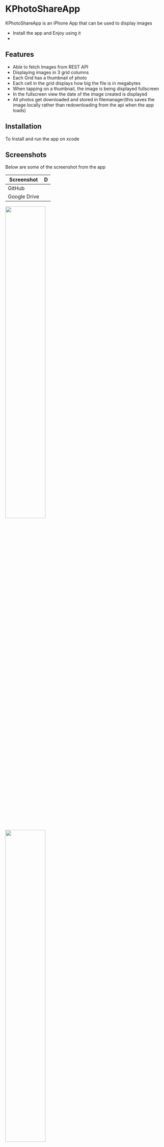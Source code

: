 # KPhotoShareApp

KPhotoShareApp is an iPhone App that can be used to display images

- Install the app and Enjoy using it
- 
## Features

- Able to fetch Images from REST API
- Displaying images in 3 grid columns
- Each Grid has a thumbnail of photo
- Each cell in the grid displays how big the file is in megabytes
- When tapping on a thumbnail, the image is being displayed fullscreen
- In the fullscreen view the date of the image created is displayed
- All photos get downloaded and stored in filemanager(this saves the image locally rather than redownloading from the api when the app loads) 

## Installation
To Install and run the app on xcode

## Screenshots
Below are some of the screenshot from the app

| Screenshot | D |
| ------ | ------ |
| GitHub |  |
| Google Drive |  |

<img src="https://user-images.githubusercontent.com/91916741/188200119-51d16e64-1df7-49c5-83b1-320c2be42b7a.png" width="50%" />
<img src="https://user-images.githubusercontent.com/91916741/188200121-830d0c90-8981-4f08-b19c-b50e9d195299.png" width="50%" />
<img src="https://user-images.githubusercontent.com/91916741/188200126-5fded7ff-1b98-45de-bfc8-8ec0436f8912.png" width="50%" />
<img src="https://user-images.githubusercontent.com/91916741/188200128-1cfd9f18-287a-478a-a449-f0738230ea8e.png" width="50%" />
<img src="https://user-images.githubusercontent.com/91916741/188200135-b8ef3d92-6bdc-45a4-afdc-9f9bc05cdeb8.png" width="50%" />
<img src="https://user-images.githubusercontent.com/91916741/188200147-1404a74e-1353-472a-ab1e-6c9ca470ca21.png" width="50%" />
<img src="https://user-images.githubusercontent.com/91916741/188200154-88e78e6a-8a0f-402c-b5c1-54cf7ec38e6b.png" width="50%" />
<img src="https://user-images.githubusercontent.com/91916741/188200158-8e9078df-85e8-4e7f-ad3a-a92329eed8a6.png" width="50%" />
<img src="https://user-images.githubusercontent.com/91916741/188200048-1964120b-6e51-40a9-bae5-e67c6f443574.png" width="50%" />
<img src="https://user-images.githubusercontent.com/91916741/188200079-52d8a062-c978-4fdf-9a14-9bebc8668aaa.png" width="50%" />
<img src="https://user-images.githubusercontent.com/91916741/188200089-45b16a95-6230-4a83-9337-3b774da0ca91.png" width="50%" />

